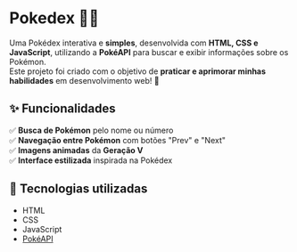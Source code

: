 # Pokedex 📖🔥  

Uma Pokédex interativa e **simples**, desenvolvida com **HTML, CSS e JavaScript**, utilizando a **PokéAPI** para buscar e exibir informações sobre os Pokémon.  
Este projeto foi criado com o objetivo de **praticar e aprimorar minhas habilidades** em desenvolvimento web! 🚀  

## ✨ Funcionalidades  
✅ **Busca de Pokémon** pelo nome ou número  
✅ **Navegação entre Pokémon** com botões "Prev" e "Next"  
✅ **Imagens animadas** da **Geração V**  
✅ **Interface estilizada** inspirada na Pokédex  

## 🚀 Tecnologias utilizadas  
- HTML  
- CSS  
- JavaScript  
- [PokéAPI](https://pokeapi.co/)  
